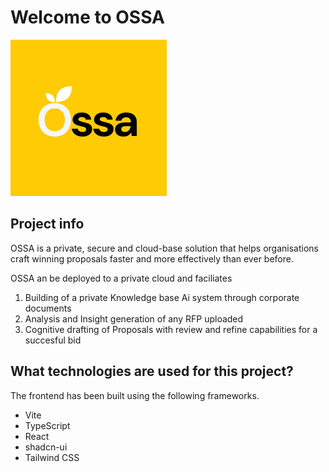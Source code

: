 # Welcome to OSSA

![alt text](https://github.com/hack-the-237/ossa-frontend/blob/main/public/OSSA.png?raw=true)


## Project info
OSSA is a private, secure and cloud-base solution that helps organisations craft winning proposals faster and more effectively than ever before.

OSSA an be deployed to a private cloud and faciliates

1. Building of a private Knowledge base Ai system through corporate documents
2. Analysis and Insight generation of any RFP uploaded
3. Cognitive drafting of Proposals with review and refine capabilities for a succesful bid

## What technologies are used for this project?

The frontend has been built using the following frameworks.

- Vite
- TypeScript
- React
- shadcn-ui
- Tailwind CSS
